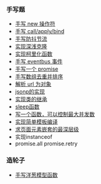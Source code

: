 ### 手写题
- [手写 new 操作符](https://github.com/danarrr/can-u-write/blob/master/new.js)
- [手写 call/apply/bind](https://github.com/danarrr/can-u-write/blob/master/call.js)
- [手写防抖节流](https://github.com/danarrr/can-u-write/blob/master/throttle.js)
- [实现深浅克隆](https://github.com/danarrr/can-u-write/blob/master/clone.js)
- [实现柯里化函数](https://github.com/danarrr/can-u-write/blob/master/curring.js)
- [手写 eventbus 事件](https://github.com/danarrr/can-u-write/blob/master/eventBus.js)
- [手写一个 promise](https://github.com/danarrr/can-u-write/blob/master/promise.js)
- [手写数组去重并排序](https://github.com/danarrr/can-u-write/blob/master/sortArray.js)
- [解析 url 为对象](https://github.com/danarrr/can-u-write/blob/master/parseQueryUrl.js)
- [jsonp的实现](https://segmentfault.com/a/1190000007665361)
- [实现类的继承](https://github.com/danarrr/can-u-write/blob/master/class.js)
- [sleep函数](https://github.com/danarrr/can-u-write/blob/master/sleep.js)
- [写一个函数，可以控制最大并发数](https://github.com/danarrr/can-u-write/blob/master/promisAllFetch.js)
- [实现简单模板编译](https://github.com/danarrr/can-u-write/blob/master/template.js)
- [求页面元素嵌套的最深层级](https://github.com/danarrr/can-u-write/blob/master/counterNode.js)
- 实现instanceof
- promise.all promise.retry


### 造轮子
- [手写洋葱模型函数](https://github.com/danarrr/can-u-write/blob/master/compose.js)
  



